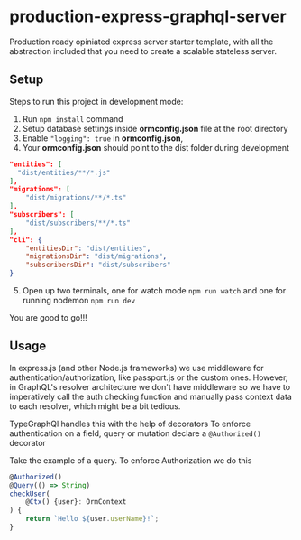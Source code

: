 # production-express-graphql-server
Production ready opiniated express server starter template, with all the abstraction included that you need to create a scalable stateless server.

## Setup
Steps to run this project in development mode:

1. Run `npm install` command
2. Setup database settings inside **ormconfig.json** file at the root directory
3. Enable `"logging": true` in **ormconfig.json**,
4. Your **ormconfig.json** should point to the dist folder during development
```json
"entities": [
  "dist/entities/**/*.js"
],
"migrations": [
    "dist/migrations/**/*.ts"
],
"subscribers": [
    "dist/subscribers/**/*.ts"
],
"cli": {
    "entitiesDir": "dist/entities",
    "migrationsDir": "dist/migrations",
    "subscribersDir": "dist/subscribers"
}
```
5. Open up two terminals, one for watch mode `npm run watch` and one for running nodemon `npm run dev`

You are good to go!!!

## Usage
In express.js (and other Node.js frameworks) we use middleware for authentication/authorization, like passport.js or the custom ones. However, in GraphQL's resolver architecture we don't have middleware so we have to imperatively call the auth checking function and manually pass context data to each resolver, which might be a bit tedious.

TypeGraphQl handles this with the help of decorators
To enforce authentication on a field, query or mutation declare a `@Authorized()` decorator

Take the example of a query. To enforce Authorization we do this

```ts
@Authorized()
@Query(() => String)
checkUser(
    @Ctx() {user}: OrmContext
) {
    return `Hello ${user.userName}!`;
}
```


